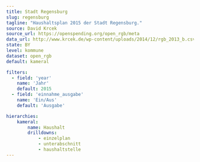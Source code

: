 ```yaml
---
title: Stadt Regensburg
slug: regensburg
tagline: "Haushaltsplan 2015 der Stadt Regensburg."
source: David Krcek
source_url: https://openspending.org/open_rgb/meta
data_url: http://www.krcek.de/wp-content/uploads/2014/12/rgb_2013_b.csv
state: BY
level: kommune
dataset: open_rgb
default: kameral

filters:
  - field: 'year'
    name: 'Jahr'
    default: 2015
  - field: 'einnahme_ausgabe'
    name: 'Ein/Aus'
    default: 'Ausgabe'

hierarchies:
    kameral:
        name: Haushalt
        drilldowns:
            - einzelplan
            - unterabschnitt
            - haushaltstelle
---
```

